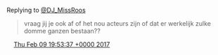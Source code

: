 Replying to [@DJ\_MissRoos](https://twitter.com/DJ_MissRoos/status/829779950962098176)

> vraag jij je ook af of het nou acteurs zijn of dat er werkelijk zulke domme ganzen bestaan??

<img src="../../media/tweet.ico" width="12" /> [Thu Feb 09 19:53:37 +0000 2017](https://twitter.com/DromerDenker/status/829780309713498112)